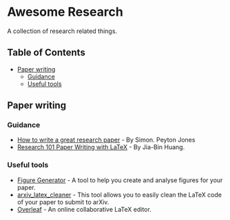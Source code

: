 # Awesome Research

A collection of research related things.

## Table of Contents

* [Paper writing](#paper-writing)
  * [Guidance](#guidance)
  * [Useful tools](#useful-tools)

## Paper writing

### Guidance

* [How to write a great research paper](https://www.microsoft.com/en-us/research/wp-content/uploads/2016/07/How-to-write-a-great-research-paper.pdf) - By Simon. Peyton Jones
* [Research 101 Paper Writing with LaTeX](https://filebox.ece.vt.edu/~jbhuang/slides/Research%20101%20-%20Paper%20Writing%20with%20LaTeX.pdf) - By Jia-Bin Huang.

### Useful tools

* [Figure Generator](https://github.com/Mira-13/figure-gen) - A tool to help you create and analyse figures for your paper.
* [arxiv_latex_cleaner](https://github.com/google-research/arxiv-latex-cleaner) - This tool allows you to easily clean the LaTeX code of your paper to submit to arXiv.
* [Overleaf](https://www.overleaf.com/) - An online collaborative LaTeX editor.
